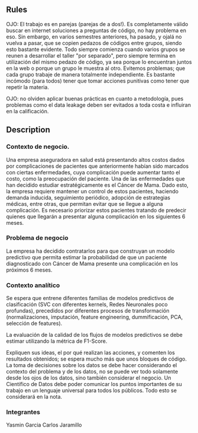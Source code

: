 ## Rules
OJO: El trabajo es en parejas (parejas de a dos!).
Es completamente válido buscar en internet soluciones a preguntas de código, no hay problema en eso. Sin embargo, en varios semestres anteriores, ha pasado, y ojalá no vuelva a pasar, que se copien pedazos de códigos entre grupos, siendo esto bastante evidente. Todo siempre comienza cuando varios grupos se reunen a desarrollar el taller "por separado", pero siempre termina en utilización del mismo pedazo de código, ya sea porque lo encuentran juntos en la web o porque un grupo le muestra al otro.
Evitemos problemas; que cada grupo trabaje de manera totalmente independiente. Es bastante incómodo (para todos) tener que tomar acciones punitivas como tener que repetir la materia.

OJO: no olviden aplicar buenas prácticas en cuanto a metodología, pues problemas como el data leakage deben ser evitados a toda costa e influiran en la calificación.

## Description
### Contexto de negocio.
Una empresa aseguradora en salud está presentando altos costos dados por complicaciones de pacientes que anteriormente habían sido marcados con ciertas enfermedades, cuya complicación puede aumentar tanto el costo, como la preocupación del paciente. Una de las enfermedades que han decidido estudiar estratégicamente es el Cáncer de Mama. Dado esto, la empresa requiere mantener un control de estos pacientes, haciendo demanda inducida, seguimiento periódico, adopción de estrategias médicas, entre otras, que permitan evitar que se llegue a alguna complicación. Es necesario priorizar estos pacientes tratando de predecir quienes que llegarán a presentar alguna complicación en los siguientes 6 meses.

### Problema de negocio
La empresa ha decidido contratarlos para que construyan un modelo predictivo que permita estimar la probabilidad de que un paciente diagnosticado con Cáncer de Mama presente una complicación en los próximos 6 meses.

### Contexto analítico
Se espera que entrene diferentes familias de modelos predictivos de clasificación (SVC con diferentes kernels, Redes Neuronales poco profundas), precedidos por diferentes procesos de transformación (normalizaciones, imputación, feature engineering, dummificación, PCA, selección de features).

La evaluación de la calidad de los flujos de modelos predictivos se debe estimar utilizando la métrica de F1-Score.

Expliquen sus ideas, el por qué realizan las acciones, y comenten los resultados obtenidos; se espera mucho más que unos bloques de código.
La toma de decisiones sobre los datos se debe hacer considerando el contexto del problema y de los datos, no se puede ver todo solamente desde los ojos de los datos, sino también considerar el negocio.
Un Científico de Datos debe poder comunicar los puntos importantes de su trabajo en un lenguaje universal para todos los públicos.
Todo esto se considerará en la nota.


### Integrantes
Yasmin Garcia
Carlos Jaramillo